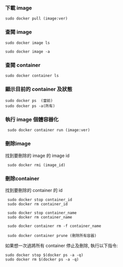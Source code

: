### 下載 image

    sudo docker pull (image:ver)
    
### 查閱 image

    sudo docker image ls
    
    sudo docker image -a
    
### 查閱 container

    sudo docker container ls
    
### 顯示目前的 container 及狀態

    sudo docker ps  (當前)
    sudo docker ps -a(所有)
    
### 執行 image 個體容器化

     sudo docker container run (image:ver)
    
### 刪除image

找到要刪除的 image 的 image id 

     sudo docker rmi (image_id)

### 刪除container

找到要刪除的 container 的  id 

     sudo docker stop container_id
     sudo docker rm container_id
     
     sudo docker stop container_name
     sudo docker rm container_name
     
     sudo docker container rm -f container_name
     
     sudo docker container prune (刪除所有容器)
     
如果想一次過將所有 container 停止及刪除, 執行以下指令:

    sudo docker stop $(docker ps -a -q)
    sudo docker rm $(docker ps -a -q)
